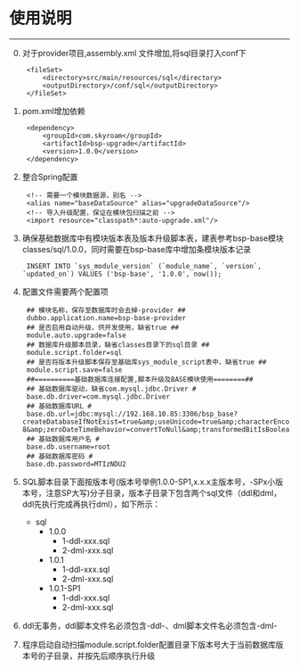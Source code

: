# 使用说明 #

----------
0. 对于provider项目,assembly.xml 文件增加,将sql目录打入conf下

		<fileSet>
			<directory>src/main/resources/sql</directory>
			<outputDirectory>/conf/sql</outputDirectory>
		</fileSet>

1. pom.xml增加依赖
		
		<dependency>
			<groupId>com.skyroam</groupId>
			<artifactId>bsp-upgrade</artifactId>
			<version>1.0.0</version>
		</dependency>
2. 整合Spring配置
	    
		<!-- 需要一个模块数据源，别名 -->
		<alias name="baseDataSource" alias="upgradeDataSource"/>
		<!-- 导入升级配置，保证在模块包扫描之前 -->
		<import resource="classpath*:auto-upgrade.xml"/>
3. 确保基础数据库中有模块版本表及版本升级脚本表，建表参考bsp-base模块classes/sql/1.0.0，同时需要在bsp-base库中增加条模块版本记录
	
		INSERT INTO `sys_module_version` (`module_name`, `version`, `updated_on`) VALUES ('bsp-base', '1.0.0', now());

4. 配置文件需要两个配置项
    
    	## 模块名称，保存至数据库时会去掉-provider ##
    	dubbo.application.name=bsp-base-provider
    	## 是否启用自动升级，供开发使用，缺省true ##
    	module.auto.upgrade=false
		## 数据库升级脚本目录，缺省classes目录下的sql目录 ##
    	module.script.folder=sql
    	## 是否将版本升级脚本保存至基础库sys_module_script表中，缺省true ##
    	module.script.save=false
    	##==========基础数据库连接配置,脚本升级及BASE模块使用========##
    	## 基础数据库驱动，缺省com.mysql.jdbc.Driver #
    	base.db.driver=com.mysql.jdbc.Driver
    	## 基础数据库URL #
    	base.db.url=jdbc:mysql://192.168.10.85:3306/bsp_base?createDatabaseIfNotExist=true&amp;useUnicode=true&amp;characterEncoding=utf-8&amp;zeroDateTimeBehavior=convertToNull&amp;transformedBitIsBoolean=true&amp;pinGlobalTxToPhysicalConnection=true&amp;autoReconnect=true
    	## 基础数据库用户名 #
        base.db.username=root
        ## 基础数据库密码 #
        base.db.password=MTIzNDU2

    
5. SQL脚本目录下面按版本号(版本号举例1.0.0-SP1,x.x.x主版本号，-SPx小版本号，注意SP大写)分子目录，版本子目录下包含两个sql文件（ddl和dml，ddl先执行完成再执行dml），如下所示：
   - sql
     * 1.0.0
         * 1-ddl-xxx.sql
         * 2-dml-xxx.sql
     * 1.0.1
         * 1-ddl-xxx.sql
         * 2-dml-xxx.sql
     * 1.0.1-SP1
		  * 1-ddl-xxx.sql
		  * 2-dml-xxx.sql

6. ddl无事务，ddl脚本文件名必须包含-ddl-、dml脚本文件名必须包含-dml-
7. 程序启动自动扫描module.script.folder配置目录下版本号大于当前数据库版本号的子目录，并按先后顺序执行升级